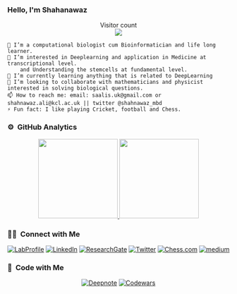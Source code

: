 ### Hello, I'm Shahanawaz
<p align="center"> 
  Visitor count<br>
  <img src="https://profile-counter.glitch.me/shahnawazkcl/count.svg" />
</p>

    👋 I’m a computational biologist cum Bioinformatician and life long learner.
    👀 I’m interested in Deeplearning and application in Medicine at transcriptional level. 
        and Understanding the stemcells at fundamental level.
    🌱 I’m currently learning anything that is related to DeepLearning
    💞️ I’m looking to collaborate with mathematicians and physicist interested in solving biological questions.
    📫 How to reach me: email: saalis.uk@gmail.com or shahnawaz.ali@kcl.ac.uk || twitter @shahnawaz_mbd
    ⚡️ Fun fact: I like playing Cricket, football and Chess.

### ⚙️ &nbsp;GitHub Analytics
<p align="center">
<a href="https://github.com/shahnawazkcl">
  <img height="180em" src="https://github-readme-stats-eight-theta.vercel.app/api?username=shahnawazkcl&show_icons=true&theme=buefy&include_all_commits=true&count_private=true"/>
  <img height="180em" src="https://github-readme-stats-eight-theta.vercel.app/api/top-langs/?username=shahnawazkcl&layout=compact&langs_count=8&theme=buefy"/>
</a>
</p>

### 🤝🏻 &nbsp;Connect with Me 

<p align="center">
<a href="https://wattlab.org/shahnawaz-ali.html"><img alt="LabProfile" src="https://img.shields.io/badge/LabProfile-Shahnawaz%20Ali-red"></a>
<a href="https://uk.linkedin.com/in/shahnawaz-ali-jmi"><img alt="LinkedIn" src="https://img.shields.io/badge/linkedin-Shahnawaz%20Ali-blue"></a>
<a href="https://www.researchgate.net/profile/Shahnawaz-Ali"><img alt="ResearchGate" src="https://img.shields.io/badge/researchgate-Shahnawaz-green"></a>
<a href="https://twitter.com/shahnawaz_mbd"><img alt="Twitter" src="https://img.shields.io/badge/twitter-Shahnawaz-blue"></a>
<a href="https://www.chess.com/member/vendetta_ver2"><img alt="Chess.com" src="https://img.shields.io/badge/Chess-Shahnawaz-brown"></a>
<a href="https://medium.com/@saalis.uk"><img alt="medium" src="https://img.shields.io/badge/medium-Shahnawaz-black"></a>
</p>

### 🤖 &nbsp;Code with Me 

<p align="center">
 <a href="https://deepnote.com/@shahnawaz-ali"><img alt="Deepnote" src="https://img.shields.io/badge/deepnote-Shahnawaz-blue"></a>
<a href="https://www.codewars.com/users/ali08"><img alt="Codewars" src="https://img.shields.io/badge/Codewars-Shahnawaz-brown"></a>
</p>
<!---
shahnawazkcl/shahnawazkcl is a ✨ special ✨ repository because its `README.md` (this file) appears on your GitHub profile.
You can click the Preview link to take a look at your changes.
--->
